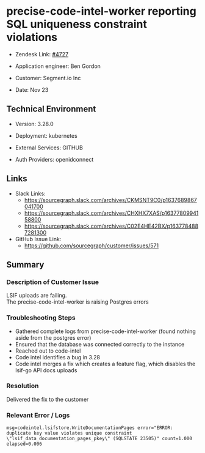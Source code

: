 

# precise-code-intel-worker reporting SQL uniqueness constraint violations <!-- Ticket Title  Hint: include keywords to make it searchable -->



- Zendesk Link: [#4727](https://sourcegraph.zendesk.com/agent/tickets/4727)

- Application engineer: Ben Gordon

- Customer: Segment.io Inc <!-- Redact if this contains personally identifying information -->

- Date: Nov 23


<!-- Data populated from integration, speak to Ben Gordon or Michael Bali if not working -->

<!-- During Internal team trial, fill missing data manually (we are waiting for all data to sync) -->



## Technical Environment

- Version: 3.28.0​

- Deployment: kubernetes

- External Services: GITHUB

- Auth Providers: openidconnect





## Links
<!-- Data for application engineer manual entry -->
- Slack Links:
  - https://sourcegraph.slack.com/archives/CKMSNT9C0/p1637689867041700
  - https://sourcegraph.slack.com/archives/CHXHX7XAS/p1637780994158800
  - https://sourcegraph.slack.com/archives/C02E4HE42BX/p1637784887281300
- GitHub Issue Link:
  - https://github.com/sourcegraph/customer/issues/571


## Summary

### Description of Customer Issue
LSIF uploads are failing.  
The precise-code-intel-worker is raising Postgres errors


### Troubleshooting Steps
- Gathered complete logs from precise-code-intel-worker (found nothing aside from the postgres error)
- Ensured that the database was connected correctly to the instance
- Reached out to code-intel
- Code intel identifies a bug in 3.28
- Code intel merges a fix which creates a feature flag, which disables the lsif-go API docs uploads

### Resolution
Delivered the fix to the customer

### Relevant Error / Logs
```
msg=codeintel.lsifstore.WriteDocumentationPages error="ERROR: duplicate key value violates unique constraint \"lsif_data_documentation_pages_pkey\" (SQLSTATE 23505)" count=1.000 elapsed=0.006
```

<!-- Please redact keys, tokens, and personal identifying information -->

<!-- Once complete, upload a copy to https://github.com/sourcegraph/support-tools-internal/tree/main/resolved-tickets as a .md file -->
<!-- Name the file 4727.md -->
